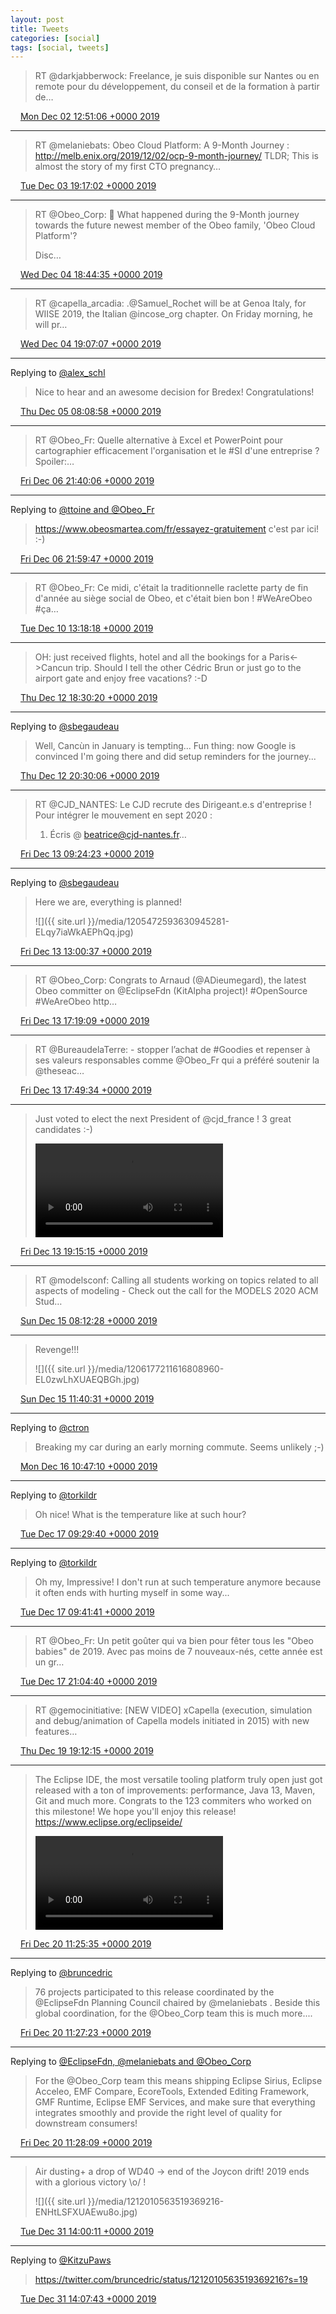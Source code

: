 ```yaml
---
layout: post
title: Tweets
categories: [social]
tags: [social, tweets]
---
```


> RT @darkjabberwock: Freelance, je suis disponible sur Nantes ou en remote pour du développement, du conseil et de la formation à partir de…

<img src="{{ site.url }}/media/tweet.ico" width="12" /> [Mon Dec 02 12:51:06 +0000 2019](https://twitter.com/bruncedric/status/1201483933084467200)

----

> RT @melaniebats: Obeo Cloud Platform: A 9-Month Journey : http://melb.enix.org/2019/12/02/ocp-9-month-journey/ 
> TLDR; This is almost the story of my first CTO pregnancy…

<img src="{{ site.url }}/media/tweet.ico" width="12" /> [Tue Dec 03 19:17:02 +0000 2019](https://twitter.com/bruncedric/status/1201943441476902920)

----

> RT @Obeo_Corp: 👶 What happened during the 9-Month journey towards the future newest member of the Obeo family, 'Obeo Cloud Platform'?
> 
> Disc…

<img src="{{ site.url }}/media/tweet.ico" width="12" /> [Wed Dec 04 18:44:35 +0000 2019](https://twitter.com/bruncedric/status/1202297663703662592)

----

> RT @capella_arcadia: .@Samuel_Rochet will be at Genoa Italy, for WIISE 2019, the Italian @incose_org chapter. On Friday morning, he will pr…

<img src="{{ site.url }}/media/tweet.ico" width="12" /> [Wed Dec 04 19:07:07 +0000 2019](https://twitter.com/bruncedric/status/1202303333484113920)

----

Replying to [@alex_schl](https://twitter.com/alex_schl/status/1202487739951853568)

> Nice to hear and an awesome decision for Bredex! Congratulations!

<img src="{{ site.url }}/media/tweet.ico" width="12" /> [Thu Dec 05 08:08:58 +0000 2019](https://twitter.com/bruncedric/status/1202500095087955968)

----

> RT @Obeo_Fr: Quelle alternative à Excel et PowerPoint pour cartographier efficacement l'organisation et le #SI d'une entreprise ? Spoiler:…

<img src="{{ site.url }}/media/tweet.ico" width="12" /> [Fri Dec 06 21:40:06 +0000 2019](https://twitter.com/bruncedric/status/1203066609180585984)

----

Replying to [@ttoine and @Obeo_Fr](https://twitter.com/ttoine/status/1203068365763469312)

> https://www.obeosmartea.com/fr/essayez-gratuitement c'est par ici! :-)

<img src="{{ site.url }}/media/tweet.ico" width="12" /> [Fri Dec 06 21:59:47 +0000 2019](https://twitter.com/bruncedric/status/1203071564419338247)

----

> RT @Obeo_Fr: Ce midi, c'était la traditionnelle raclette party de fin d'année au siège social de Obeo, et c'était bien bon !
> #WeAreObeo #ça…

<img src="{{ site.url }}/media/tweet.ico" width="12" /> [Tue Dec 10 13:18:18 +0000 2019](https://twitter.com/bruncedric/status/1204389878819098627)

----

> OH: just received flights, hotel and all the bookings for a Paris&lt;-&gt;Cancun trip. Should I tell the other Cédric Brun or just go to the airport gate and enjoy free vacations? :-D

<img src="{{ site.url }}/media/tweet.ico" width="12" /> [Thu Dec 12 18:30:20 +0000 2019](https://twitter.com/bruncedric/status/1205193181081587714)

----

Replying to [@sbegaudeau](https://twitter.com/sbegaudeau/status/1205218414651936769)

> Well, Cancùn in January is tempting... Fun thing: now Google is convinced I'm going there and did setup reminders for the journey...

<img src="{{ site.url }}/media/tweet.ico" width="12" /> [Thu Dec 12 20:30:06 +0000 2019](https://twitter.com/bruncedric/status/1205223323610820608)

----

> RT @CJD_NANTES: Le CJD recrute des Dirigeant.e.s d'entreprise !
> Pour intégrer le mouvement en sept 2020 :
> 1. Écris @ beatrice@cjd-nantes.fr…

<img src="{{ site.url }}/media/tweet.ico" width="12" /> [Fri Dec 13 09:24:23 +0000 2019](https://twitter.com/bruncedric/status/1205418177095753728)

----

Replying to [@sbegaudeau](https://twitter.com/bruncedric/status/1205223323610820608)

> Here we are, everything is planned! 
> 
> ![]({{ site.url }}/media/1205472593630945281-ELqy7iaWkAEPhQq.jpg)

<img src="{{ site.url }}/media/tweet.ico" width="12" /> [Fri Dec 13 13:00:37 +0000 2019](https://twitter.com/bruncedric/status/1205472593630945281)

----

> RT @Obeo_Corp: Congrats to Arnaud (@ADieumegard), the latest Obeo committer on @EclipseFdn (KitAlpha project)! 
> #OpenSource #WeAreObeo http…

<img src="{{ site.url }}/media/tweet.ico" width="12" /> [Fri Dec 13 17:19:09 +0000 2019](https://twitter.com/bruncedric/status/1205537657301942273)

----

> RT @BureaudelaTerre: - stopper l’achat de #Goodies et repenser à ses valeurs responsables comme @Obeo_Fr qui a préféré soutenir la @theseac…

<img src="{{ site.url }}/media/tweet.ico" width="12" /> [Fri Dec 13 17:49:34 +0000 2019](https://twitter.com/bruncedric/status/1205545310283542529)

----

> Just voted to elect the next President of @cjd_france ! 3 great candidates :-) 
> 
> <video controls><source src="{{ site.url }}/media/1205566873917698049-ELsIpuqWoAYKBIS.mp4">Your browser does not support the video tag.</video>

<img src="{{ site.url }}/media/tweet.ico" width="12" /> [Fri Dec 13 19:15:15 +0000 2019](https://twitter.com/bruncedric/status/1205566873917698049)

----

> RT @modelsconf: Calling all students working on topics related to all aspects of modeling - Check out the call for the MODELS 2020 ACM Stud…

<img src="{{ site.url }}/media/tweet.ico" width="12" /> [Sun Dec 15 08:12:28 +0000 2019](https://twitter.com/bruncedric/status/1206124853935390720)

----

> Revenge!!! 
> 
> ![]({{ site.url }}/media/1206177211616808960-EL0zwLhXUAEQBGh.jpg)

<img src="{{ site.url }}/media/tweet.ico" width="12" /> [Sun Dec 15 11:40:31 +0000 2019](https://twitter.com/bruncedric/status/1206177211616808960)

----

Replying to [@ctron](https://twitter.com/ctron/status/1206499202508955649)

> Breaking my car during an early morning commute. Seems unlikely ;-)

<img src="{{ site.url }}/media/tweet.ico" width="12" /> [Mon Dec 16 10:47:10 +0000 2019](https://twitter.com/bruncedric/status/1206526172999405568)

----

Replying to [@torkildr](https://twitter.com/torkildr/status/1206863419288240128)

> Oh nice! What is the temperature like at such hour?

<img src="{{ site.url }}/media/tweet.ico" width="12" /> [Tue Dec 17 09:29:40 +0000 2019](https://twitter.com/bruncedric/status/1206869056298651649)

----

Replying to [@torkildr](https://twitter.com/torkildr/status/1206871619358134278)

> Oh my, Impressive! I don't run at such temperature anymore because it often ends with hurting myself in some way...

<img src="{{ site.url }}/media/tweet.ico" width="12" /> [Tue Dec 17 09:41:41 +0000 2019](https://twitter.com/bruncedric/status/1206872082811883520)

----

> RT @Obeo_Fr: Un petit goûter qui va bien pour fêter tous les "Obeo babies" de 2019. Avec pas moins de 7 nouveaux-nés, cette année est un gr…

<img src="{{ site.url }}/media/tweet.ico" width="12" /> [Tue Dec 17 21:04:40 +0000 2019](https://twitter.com/bruncedric/status/1207043959526178816)

----

> RT @gemocinitiative: [NEW VIDEO] xCapella (execution, simulation and debug/animation of Capella models initiated in 2015) with new features…

<img src="{{ site.url }}/media/tweet.ico" width="12" /> [Thu Dec 19 19:12:15 +0000 2019](https://twitter.com/bruncedric/status/1207740446253957125)

----

> The Eclipse IDE, the most versatile tooling platform truly open just got released with a ton of improvements:  performance, Java 13, Maven, Git and much more. 
> Congrats to the 123 commiters who worked on this milestone! We hope you'll enjoy this release! https://www.eclipse.org/eclipseide/ 
> 
> <video controls><source src="{{ site.url }}/media/1207985392533811201-EMOgQ5YW4AAmfFD.mp4">Your browser does not support the video tag.</video>

<img src="{{ site.url }}/media/tweet.ico" width="12" /> [Fri Dec 20 11:25:35 +0000 2019](https://twitter.com/bruncedric/status/1207985392533811201)

----

Replying to [@bruncedric](https://twitter.com/bruncedric/status/1207985392533811201)

> 76 projects participated to this release coordinated by the @EclipseFdn Planning Council chaired by @melaniebats .  Beside this global coordination, for the @Obeo_Corp  team this is much more....

<img src="{{ site.url }}/media/tweet.ico" width="12" /> [Fri Dec 20 11:27:23 +0000 2019](https://twitter.com/bruncedric/status/1207985845359259650)

----

Replying to [@EclipseFdn, @melaniebats and @Obeo_Corp](https://twitter.com/bruncedric/status/1207985845359259650)

> For the @Obeo_Corp team this means shipping Eclipse Sirius, Eclipse Acceleo, EMF Compare, EcoreTools, Extended Editing Framework, GMF Runtime, Eclipse EMF Services, and make sure that everything integrates smoothly and provide the right level of quality for downstream consumers!

<img src="{{ site.url }}/media/tweet.ico" width="12" /> [Fri Dec 20 11:28:09 +0000 2019](https://twitter.com/bruncedric/status/1207986038523748353)

----

> Air dusting+ a drop of WD40 -&gt; end of the Joycon drift! 
> 2019 ends with a glorious victory \o/ ! 
> 
> ![]({{ site.url }}/media/1212010563519369216-ENHtLSFXUAEwu8o.jpg)

<img src="{{ site.url }}/media/tweet.ico" width="12" /> [Tue Dec 31 14:00:11 +0000 2019](https://twitter.com/bruncedric/status/1212010563519369216)

----

Replying to [@KitzuPaws](https://twitter.com/KitzuPaws/status/1211958862967975938)

> https://twitter.com/bruncedric/status/1212010563519369216?s=19

<img src="{{ site.url }}/media/tweet.ico" width="12" /> [Tue Dec 31 14:07:43 +0000 2019](https://twitter.com/bruncedric/status/1212012460372365314)